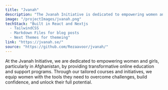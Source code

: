 ```yaml
---
title: "Jvanah"
description: "The Jvanah Initiative is dedicated to empowering women and girls globally, with a particular focus on those in Afghanistan"
image: "/projectImages/jvanah.png"
techStack: "Built in React and Nextjs
  - TailwindCSS
  - Markdown Files for blog posts
  - Next Themes for themeing"
link: "https://jvanah.se/"
source: "https://github.com/Rezaavoor/jvanah/"
---
```


At the Jvanah Initiative, we are dedicated to empowering women and girls, particularly in Afghanistan, by providing transformative online education and support programs. Through our tailored courses and initiatives, we equip women with the tools they need to overcome challenges, build confidence, and unlock their full potential.